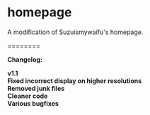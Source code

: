 homepage
========

A modification of Suzuismywaifu's homepage.

========

<b>Changelog:<b>

v1.1<br>
Fixed incorrect display on higher resolutions<br>
Removed junk files<br>
Cleaner code<br>
Various bugfixes<br>
